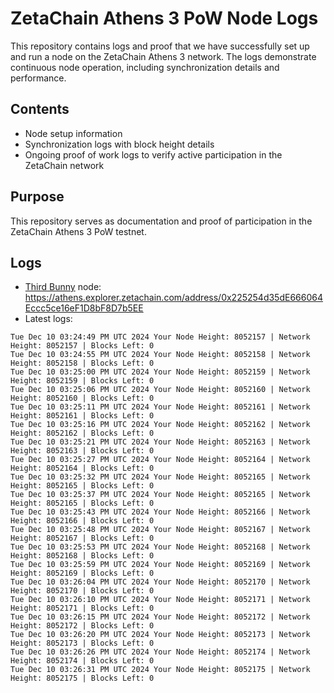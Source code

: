 # ZetaChain Athens 3 PoW Node Logs
This repository contains logs and proof that we have successfully set up and run a node on the ZetaChain Athens 3 network. The logs demonstrate continuous node operation, including synchronization details and performance.

## Contents
- Node setup information
- Synchronization logs with block height details
- Ongoing proof of work logs to verify active participation in the ZetaChain network

## Purpose
This repository serves as documentation and proof of participation in the ZetaChain Athens 3 PoW testnet.

## Logs

- [Third Bunny](https://thirdbunny.xyz/) node: https://athens.explorer.zetachain.com/address/0x225254d35dE666064Eccc5ce16eF1D8bF8D7b5EE
- Latest logs:
```
Tue Dec 10 03:24:49 PM UTC 2024 Your Node Height: 8052157 | Network Height: 8052157 | Blocks Left: 0
Tue Dec 10 03:24:55 PM UTC 2024 Your Node Height: 8052158 | Network Height: 8052158 | Blocks Left: 0
Tue Dec 10 03:25:00 PM UTC 2024 Your Node Height: 8052159 | Network Height: 8052159 | Blocks Left: 0
Tue Dec 10 03:25:06 PM UTC 2024 Your Node Height: 8052160 | Network Height: 8052160 | Blocks Left: 0
Tue Dec 10 03:25:11 PM UTC 2024 Your Node Height: 8052161 | Network Height: 8052161 | Blocks Left: 0
Tue Dec 10 03:25:16 PM UTC 2024 Your Node Height: 8052162 | Network Height: 8052162 | Blocks Left: 0
Tue Dec 10 03:25:21 PM UTC 2024 Your Node Height: 8052163 | Network Height: 8052163 | Blocks Left: 0
Tue Dec 10 03:25:27 PM UTC 2024 Your Node Height: 8052164 | Network Height: 8052164 | Blocks Left: 0
Tue Dec 10 03:25:32 PM UTC 2024 Your Node Height: 8052165 | Network Height: 8052165 | Blocks Left: 0
Tue Dec 10 03:25:37 PM UTC 2024 Your Node Height: 8052165 | Network Height: 8052165 | Blocks Left: 0
Tue Dec 10 03:25:43 PM UTC 2024 Your Node Height: 8052166 | Network Height: 8052166 | Blocks Left: 0
Tue Dec 10 03:25:48 PM UTC 2024 Your Node Height: 8052167 | Network Height: 8052167 | Blocks Left: 0
Tue Dec 10 03:25:53 PM UTC 2024 Your Node Height: 8052168 | Network Height: 8052168 | Blocks Left: 0
Tue Dec 10 03:25:59 PM UTC 2024 Your Node Height: 8052169 | Network Height: 8052169 | Blocks Left: 0
Tue Dec 10 03:26:04 PM UTC 2024 Your Node Height: 8052170 | Network Height: 8052170 | Blocks Left: 0
Tue Dec 10 03:26:10 PM UTC 2024 Your Node Height: 8052171 | Network Height: 8052171 | Blocks Left: 0
Tue Dec 10 03:26:15 PM UTC 2024 Your Node Height: 8052172 | Network Height: 8052172 | Blocks Left: 0
Tue Dec 10 03:26:20 PM UTC 2024 Your Node Height: 8052173 | Network Height: 8052173 | Blocks Left: 0
Tue Dec 10 03:26:26 PM UTC 2024 Your Node Height: 8052174 | Network Height: 8052174 | Blocks Left: 0
Tue Dec 10 03:26:31 PM UTC 2024 Your Node Height: 8052175 | Network Height: 8052175 | Blocks Left: 0
```
